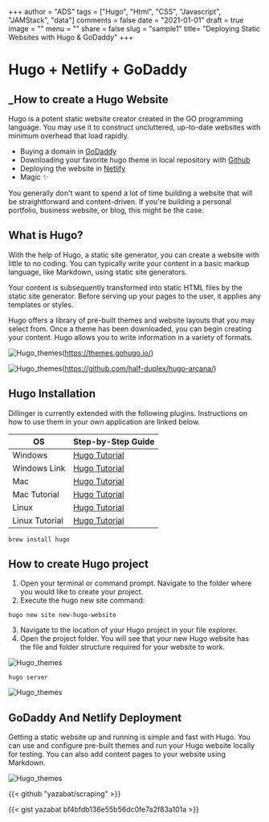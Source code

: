+++
author = "ADS"
tags = ["Hugo", "Html", "CSS", "Javascript", "JAMStack", "data"]
comments = false
date = "2021-01-01"
draft = true
image = ""
menu = ""
share = false
slug = "sample1"
title= "Deploying Static Websites with Hugo & GoDaddy"
+++

# Hugo + Netlify + GoDaddy
## _How to create a Hugo Website


Hugo is a potent static website creator created in the GO programming language. You may use it to construct uncluttered, up-to-date websites with minimum overhead that load rapidly.

- Buying a domain in [GoDaddy]
- Downloading your favorite hugo theme in local repository with [Github]
- Deploying the website in [Netlify]
- Magic ✨


You generally don't want to spend a lot of time building a website that will be straightforward and content-driven. If you're building a personal portfolio, business website, or blog, this might be the case.

## What is Hugo?

With the help of Hugo, a static site generator, you can create a website with little to no coding. You can typically write your content in a basic markup language, like Markdown, using static site generators.

Your content is subsequently transformed into static HTML files by the static site generator. Before serving up your pages to the user, it applies any templates or styles.

Hugo offers a library of pre-built themes and website layouts that you may select from. Once a theme has been downloaded, you can begin creating your content. Hugo allows you to write information in a variety of formats.


![Hugo_themes](/blog/images/hugo_themes.jpg)(https://themes.gohugo.io/)


![Hugo_themes](/blog/images/hugo_themes_github.jpg)(https://github.com/half-duplex/hugo-arcana/)

## Hugo Installation

Dillinger is currently extended with the following plugins.
Instructions on how to use them in your own application are linked below.

| OS             | Step-by-Step Guide   |
| -------------- | -------------------- |
| Windows        | [Hugo Tutorial][Win] |
| Windows Link   | [Hugo Tutorial][Win] |
| Mac            | [Hugo Tutorial][Win] |
| Mac Tutorial   | [Hugo Tutorial][Win] |
| Linux          | [Hugo Tutorial][Win] |
| Linux Tutorial | [Hugo Tutorial][Win] |

```Mac
brew install hugo
```


## How to create Hugo project


1. Open your terminal or command prompt. Navigate to the folder where you would like to create your project.
2. Execute the hugo new site command:
```
hugo new site new-hugo-website
```
3. Navigate to the location of your Hugo project in your file explorer.
4. Open the project folder. You will see that your new Hugo website has the file and folder structure required for your website to work.

![Hugo_themes](/blog/images/hugo_folder.jpg)

```
hugo server
```

![Hugo_themes](/blog/images/cd_hugo_server.jpg)

## GoDaddy And Netlify Deployment
Getting a static website up and running is simple and fast with Hugo. You can use and configure pre-built themes and run your Hugo website locally for testing. You can also add content pages to your website using Markdown.

![Hugo_themes](/blog/images/godaddy.png)

[//]: # (These are reference links used in the body of this note and get stripped out when the markdown processor does its job. There is no need to format nicely because it shouldn't be seen. Thanks SO - http://stackoverflow.com/questions/4823468/store-comments-in-markdown-syntax)

   [Netlify]: <https://gohugo.io/hosting-and-deployment/hosting-on-netlify/>
   [GoDaddy]: <https://www.godaddy.com/>
   [Github]: <http://daringfireball.net>
    [Win]: <https://www.youtube.com/watch?v=C04dlR1Ufj4>
   

{{< github "yazabat/scraping" >}}


{{< gist yazabat bf4bfdb136e55b56dc0fe7a2f83a101a >}}